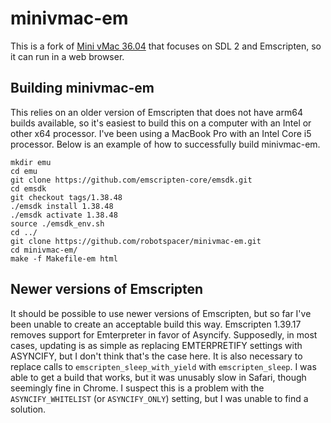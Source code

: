 # minivmac-em
This is a fork of [Mini vMac 36.04](https://www.gryphel.com/c/minivmac/) that focuses on SDL 2 and Emscripten, so it can run in a web browser.

## Building minivmac-em
This relies on an older version of Emscripten that does not have arm64 builds available, so it's easiest to build this on a computer with an Intel or other x64 processor. I've been using a MacBook Pro with an Intel Core i5 processor. Below is an example of how to successfully build minivmac-em.

```
mkdir emu
cd emu
git clone https://github.com/emscripten-core/emsdk.git
cd emsdk
git checkout tags/1.38.48
./emsdk install 1.38.48
./emsdk activate 1.38.48
source ./emsdk_env.sh
cd ../
git clone https://github.com/robotspacer/minivmac-em.git
cd minivmac-em/
make -f Makefile-em html
```

## Newer versions of Emscripten
It should be possible to use newer versions of Emscripten, but so far I've been unable to create an acceptable build this way. Emscripten 1.39.17 removes support for Emterpreter in favor of Asyncify. Supposedly, in most cases, updating is as simple as replacing EMTERPRETIFY settings with ASYNCIFY, but I don't think that's the case here. It is also necessary to replace calls to `emscripten_sleep_with_yield` with `emscripten_sleep`. I was able to get a build that works, but it was unusably slow in Safari, though seemingly fine in Chrome. I suspect this is a problem with the `ASYNCIFY_WHITELIST` (or `ASYNCIFY_ONLY`) setting, but I was unable to find a solution.
